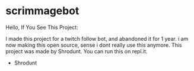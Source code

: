 # scrimmagebot
Hello, If You See This Project:

I made this project for a twitch follow bot, and abandoned it for 1 year. i am now making this open source, sense i dont really use this anymore.
This project was made by Shrodunt.
You can run this on repl.it.

- Shrodunt
